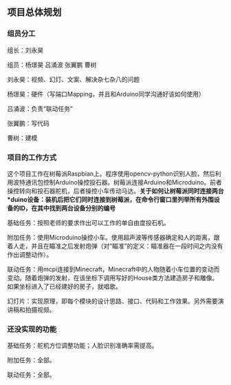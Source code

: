 ## 项目总体规划

### 组员分工

组长：刘永昊

组员：杨璟昊 吕涌波 张翼鹏 曹树

刘永昊：视频、幻灯、文案、解决杂七杂八的问题

杨璟昊：硬件（写端口Mapping，并且和Arduino同学沟通好该如何使用）

吕涌波：负责“联动任务”

张翼鹏：写代码

曹树：建模

### 项目的工作方式

这个项目工作在树莓派Raspbian上。程序使用opencv-python识别人脸，然后利用波特通讯包控制Arduino操控投石器。树莓派连接Arduino和Microduino。前者操控转向和投石器舵机，后者操控小车传动马达。**关于如何让树莓派同时连接两台\*duino设备：装机后把它们同时连接到树莓派，在命令行窗口里列举所有外围设备的ID，在其中找到两台设备分别的编号**

基础任务：按照老师的要求作出可以工作的单自由度投石机。

附加任务：使用Microduino操控小车。使用超声波等传感器确定和人的距离，跟着人走，并且在瞄准之后发射炮弹（对“瞄准”的定义：瞄准器在一段时间之内没有作出调整动作）。

联动任务：用mcpi连接到Minecraft，Minecraft中的人物随着小车位置的变动而变动。随着炮弹的发射，在该坐标下调用写好的House类方法建造房子和雕像。如果坐标进入了已经建好的房子，就唱歌。　　　

幻灯片：实现原理，即每个模块的设计思路、接口、代码和工作效果。另外需要演讲稿和拍摄视频。


### 还没实现的功能

基础任务：舵机方位调整功能；人脸识别准确率需提高。

附加任务：全部。

联动任务：全部。
